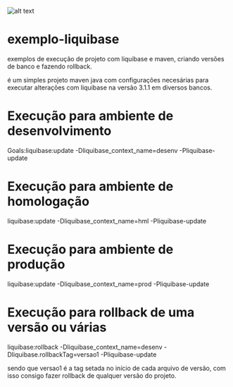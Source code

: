 
![alt text](https://travis-ci.org/jandrei/exemplo-liquibase.svg?branch=master "Build with Travis-ci.org")

# exemplo-liquibase
exemplos de execução de projeto com liquibase e maven, criando versões de banco e fazendo rollback.

é um simples projeto maven java com configurações necesárias para executar alterações com liquibase na versão 3.1.1 em diversos bancos.

# Execução para ambiente de desenvolvimento
Goals:liquibase:update -Dliquibase_context_name=desenv -Pliquibase-update

# Execução para ambiente de homologação
liquibase:update -Dliquibase_context_name=hml -Pliquibase-update

# Execução para ambiente de produção
liquibase:update -Dliquibase_context_name=prod -Pliquibase-update

# Execução para rollback de uma versão ou várias
liquibase:rollback -Dliquibase_context_name=desenv -Dliquibase.rollbackTag=versao1 -Pliquibase-update

sendo que versao1 é a tag setada no início de cada arquivo de versão, com isso consigo fazer rollback de qualquer versão do projeto.
